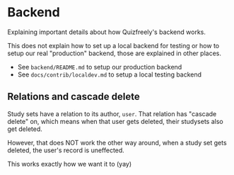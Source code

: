 # Backend

Explaining important details about how Quizfreely's backend works.

This does not explain how to set up a local backend for testing or how to setup our real "production" backend, those are explained in other places.

- See `backend/README.md` to setup our production backend
- See `docs/contrib/localdev.md` to setup a local testing backend

## Relations and cascade delete

Study sets have a relation to its author, `user`. That relation has "cascade delete" on, which means when that user gets deleted, their studysets also get deleted.

However, that does NOT work the other way around, when a study set gets deleted, the user's record is uneffected.

This works exactly how we want it to (yay)
